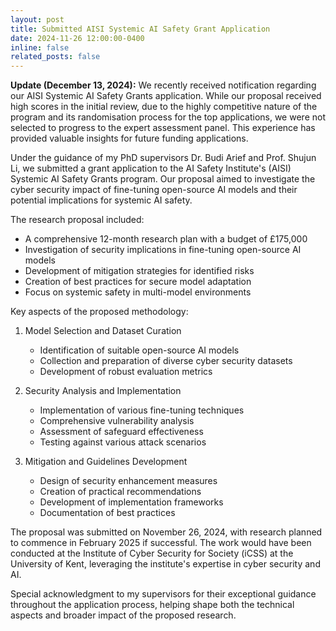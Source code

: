 ```yaml
---
layout: post
title: Submitted AISI Systemic AI Safety Grant Application
date: 2024-11-26 12:00:00-0400
inline: false
related_posts: false
---
```


**Update (December 13, 2024):** We recently received notification regarding our AISI Systemic AI Safety Grants application. While our proposal received high scores in the initial review, due to the highly competitive nature of the program and its randomisation process for the top applications, we were not selected to progress to the expert assessment panel. This experience has provided valuable insights for future funding applications.

Under the guidance of my PhD supervisors Dr. Budi Arief and Prof. Shujun Li, we submitted a grant application to the AI Safety Institute's (AISI) Systemic AI Safety Grants program. Our proposal aimed to investigate the cyber security impact of fine-tuning open-source AI models and their potential implications for systemic AI safety.

The research proposal included:
- A comprehensive 12-month research plan with a budget of £175,000
- Investigation of security implications in fine-tuning open-source AI models
- Development of mitigation strategies for identified risks
- Creation of best practices for secure model adaptation
- Focus on systemic safety in multi-model environments

Key aspects of the proposed methodology:
1. Model Selection and Dataset Curation
   - Identification of suitable open-source AI models
   - Collection and preparation of diverse cyber security datasets
   - Development of robust evaluation metrics

2. Security Analysis and Implementation
   - Implementation of various fine-tuning techniques
   - Comprehensive vulnerability analysis
   - Assessment of safeguard effectiveness
   - Testing against various attack scenarios

3. Mitigation and Guidelines Development
   - Design of security enhancement measures
   - Creation of practical recommendations
   - Development of implementation frameworks
   - Documentation of best practices

The proposal was submitted on November 26, 2024, with research planned to commence in February 2025 if successful. The work would have been conducted at the Institute of Cyber Security for Society (iCSS) at the University of Kent, leveraging the institute's expertise in cyber security and AI.

Special acknowledgment to my supervisors for their exceptional guidance throughout the application process, helping shape both the technical aspects and broader impact of the proposed research.
